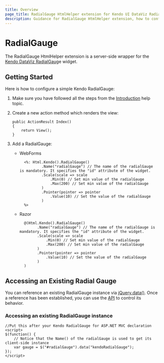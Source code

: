```yaml
---
title: Overview
page_title: RadialGauge HtmlHelper extension for Kendo UI DataViz RadialGauge for ASP.NET MVC
description: Guidance for RadialGauge HtmlHelper extension, how to configure Kendo UI DataViz RadialGauge widget and control the behavior of the extension.
---
```


# RadialGauge

The RadialGauge HtmlHelper extension is a server-side wrapper for the [Kendo DataViz RadialGaug](/api/dataviz/radialgauge)e widget.

## Getting Started

Here is how to configure a simple Kendo RadialGauge:

1.  Make sure you have followed all the steps from the [Introduction](/getting-started/using-kendo-with/aspnet-mvc/introduction) help topic.

2.  Create a new action method which renders the view:

        public ActionResult Index()
        {
            return View();
        }
3.  Add a RadialGauge:
    - WebForms

            <%: Html.Kendo().RadialGauge()
                    .Name("radialGauge") // The name of the radialGauge is mandatory. It specifies the "id" attribute of the widget.
                    .Scale(scale => scale
                        .Min(0) // Set min value of the radialGauge
                        .Max(200) // Set min value of the radialGauge
                    )
                    .Pointer(pointer => pointer
                        .Value(10) // Set the value of the radialGauge
                    )
            %>
    - Razor

            @(Html.Kendo().RadialGauge()
                  .Name("radialGauge") // The name of the radialGauge is mandatory. It specifies the "id" attribute of the widget.
                  .Scale(scale => scale
                      .Min(0) // Set min value of the radialGauge
                      .Max(200) // Set min value of the radialGauge
                  )
                  .Pointer(pointer => pointer
                      .Value(10) // Set the value of the radialGauge
                  )
            )

## Accessing an Existing Radial Gauge

You can reference an existing RadialGauge instance via [jQuery.data()](http://api.jquery.com/jQuery.data/).
Once a reference has been established, you can use the [API](/api/dataviz/radialgauge#methods) to control its behavior.



### Accessing an existing RadialGauge instance

    //Put this after your Kendo RadialGauge for ASP.NET MVC declaration
    <script>
    $(function() {
        // Notice that the Name() of the radialGauge is used to get its client-side instance
        var gauge = $("#radialGauge").data("kendoRadialGauge");
    });
    </script>

